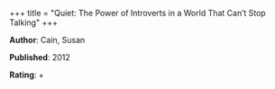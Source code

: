 +++
title = "Quiet: The Power of Introverts in a World That Can’t Stop Talking"
+++



**Author**: Cain, Susan

**Published**: 2012

**Rating**: +